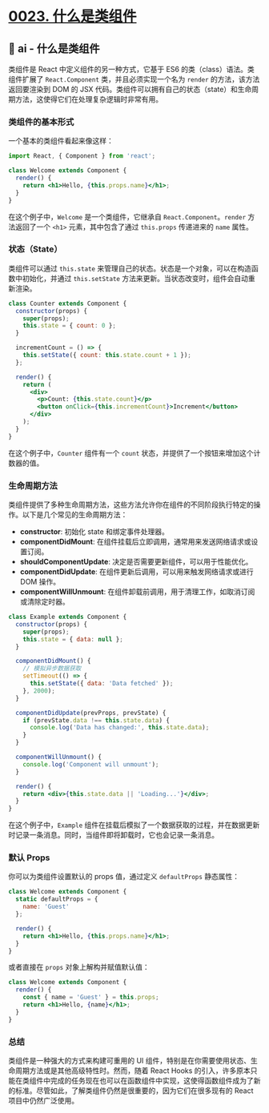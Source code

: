 # [0023. 什么是类组件](https://github.com/Tdahuyou/react/tree/main/0023.%20%E4%BB%80%E4%B9%88%E6%98%AF%E7%B1%BB%E7%BB%84%E4%BB%B6)


## 🤖 ai - 什么是类组件

类组件是 React 中定义组件的另一种方式，它基于 ES6 的类（class）语法。类组件扩展了 `React.Component` 类，并且必须实现一个名为 `render` 的方法，该方法返回要渲染到 DOM 的 JSX 代码。类组件可以拥有自己的状态（state）和生命周期方法，这使得它们在处理复杂逻辑时非常有用。

### 类组件的基本形式

一个基本的类组件看起来像这样：

```jsx
import React, { Component } from 'react';

class Welcome extends Component {
  render() {
    return <h1>Hello, {this.props.name}</h1>;
  }
}
```

在这个例子中，`Welcome` 是一个类组件，它继承自 `React.Component`。`render` 方法返回了一个 `<h1>` 元素，其中包含了通过 `this.props` 传递进来的 `name` 属性。

### 状态（State）

类组件可以通过 `this.state` 来管理自己的状态。状态是一个对象，可以在构造函数中初始化，并通过 `this.setState` 方法来更新。当状态改变时，组件会自动重新渲染。

```jsx
class Counter extends Component {
  constructor(props) {
    super(props);
    this.state = { count: 0 };
  }

  incrementCount = () => {
    this.setState({ count: this.state.count + 1 });
  };

  render() {
    return (
      <div>
        <p>Count: {this.state.count}</p>
        <button onClick={this.incrementCount}>Increment</button>
      </div>
    );
  }
}
```

在这个例子中，`Counter` 组件有一个 `count` 状态，并提供了一个按钮来增加这个计数器的值。

### 生命周期方法

类组件提供了多种生命周期方法，这些方法允许你在组件的不同阶段执行特定的操作。以下是几个常见的生命周期方法：

- **constructor**: 初始化 state 和绑定事件处理器。
- **componentDidMount**: 在组件挂载后立即调用，通常用来发送网络请求或设置订阅。
- **shouldComponentUpdate**: 决定是否需要更新组件，可以用于性能优化。
- **componentDidUpdate**: 在组件更新后调用，可以用来触发网络请求或进行 DOM 操作。
- **componentWillUnmount**: 在组件卸载前调用，用于清理工作，如取消订阅或清除定时器。

```jsx
class Example extends Component {
  constructor(props) {
    super(props);
    this.state = { data: null };
  }

  componentDidMount() {
    // 模拟异步数据获取
    setTimeout(() => {
      this.setState({ data: 'Data fetched' });
    }, 2000);
  }

  componentDidUpdate(prevProps, prevState) {
    if (prevState.data !== this.state.data) {
      console.log('Data has changed:', this.state.data);
    }
  }

  componentWillUnmount() {
    console.log('Component will unmount');
  }

  render() {
    return <div>{this.state.data || 'Loading...'}</div>;
  }
}
```

在这个例子中，`Example` 组件在挂载后模拟了一个数据获取的过程，并在数据更新时记录一条消息。同时，当组件即将卸载时，它也会记录一条消息。

### 默认 Props

你可以为类组件设置默认的 props 值，通过定义 `defaultProps` 静态属性：

```jsx
class Welcome extends Component {
  static defaultProps = {
    name: 'Guest'
  };

  render() {
    return <h1>Hello, {this.props.name}</h1>;
  }
}
```

或者直接在 `props` 对象上解构并赋值默认值：

```jsx
class Welcome extends Component {
  render() {
    const { name = 'Guest' } = this.props;
    return <h1>Hello, {name}</h1>;
  }
}
```

### 总结

类组件是一种强大的方式来构建可重用的 UI 组件，特别是在你需要使用状态、生命周期方法或是其他高级特性时。然而，随着 React Hooks 的引入，许多原本只能在类组件中完成的任务现在也可以在函数组件中实现，这使得函数组件成为了新的标准。尽管如此，了解类组件仍然是很重要的，因为它们在很多现有的 React 项目中仍然广泛使用。